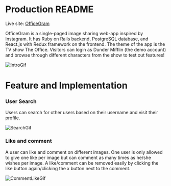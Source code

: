 # Production README

Live site: [OfficeGram](https://officegram.herokuapp.com/#/)

OfficeGram is a single-paged image sharing web-app inspired by Instagram. It has Ruby on Rails backend, PostgreSQL database, and React.js with Redux framework on the frontend. The theme of the app is the TV show The Office. Visitors can login as Dunder Mifflin (the demo account) and browse through different characters from the show to test out features!

![IntroGif](./app/assets/images/readme/intro_gif.gif)

# Feature and Implementation
### User Search
Users can search for other users based on their username and visit their profile.

![SearchGif](./app/assets/images/readme/search.gif)

### Like and comment
A user can like and comment on different images. One user is only allowed to give one like per image but can comment as many times as he/she wishes per image. A like/comment can be removed easily by clicking the like button again/clicking the x button next to the comment.

![CommentLikeGif](./app/assets/images/readme/like_comment.gif)